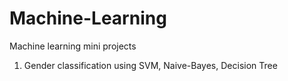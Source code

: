 # Machine-Learning
Machine learning mini projects
1. Gender classification using SVM, Naive-Bayes, Decision Tree
